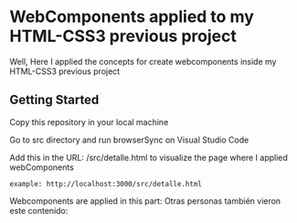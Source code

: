 # WebComponents applied to my HTML-CSS3 previous project

Well, Here I applied the concepts for create webcomponents inside my HTML-CSS3 previous project

## Getting Started

Copy this repository in your local machine

Go to src directory and run browserSync on Visual Studio Code

Add this in the URL: /src/detalle.html to visualize the page where I applied webComponents

```
example: http://localhost:3000/src/detalle.html
```
Webcomponents are applied in this part:
Otras personas también vieron este contenido:


